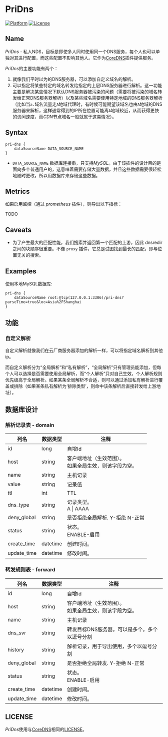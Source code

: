 # PriDns

[![Platform](https://img.shields.io/badge/platform-Linux%20%7C%20Windows%20%7C%20macOS-cc6600.svg)](release)
[![License](https://img.shields.io/badge/license-Apache%202-blue)](LICENSE)

## Name

*PriDns* - 私人NDS，目标是即使多人同时使用同一个DNS服务，每个人也可以单独对其进行配置，而这些配置不影响其他人。它作为[CoreDNS](https://github.com/coredns/coredns)插件提供服务。

*PriDns*的主要功能有两个：

1. 就像我们平时以为的DNS服务器，可以添加自定义域名的解析。
2. 可以指定将某些特定的域名转发给指定的上层DNS服务器进行解析。这一功能主要是解决某些情况下默认DNS服务器被污染的问题（需要将被污染的域名转发给正常DNS服务器解析）以及某些域名需要使用特定地域的DNS服务器解析（比如当`a.`域名流量走`A`地域代理时，有时候可能期望该域名也由`A`地域的DNS服务器来解析，这样通常得到的IP所在位置可能离`A`地域较近，从而获得更快的访问速度，而*CDN*节点域名一般就属于这类情况）。

## Syntax

```Corefile
pri-dns {
    dataSourceName DATA_SOURCE_NAME
}
```

- `DATA_SOURCE_NAME` 数据库连接串，只支持*MySQL*。由于该插件的设计目的是面向多个普通用户的，这意味着需要存储大量数据，并且这些数据需要很轻松地随时更改，所以用数据库来存储这些数据。

## Metrics

如果启用监控（通过 _prometheus_ 插件），则导出以下指标：

TODO

## Caveats

* 为了产生最大的匹配性能，我们搜索并返回第一个匹配的上游，因此 dnsredir 之间的块顺序很重要。不像 `proxy` 插件，它总是试图找到最长的匹配，即与位置无关的搜索。

## Examples

使用本地MySQL数据库:

```Corefile
pri-dns {
    dataSourceName root:@tcp(127.0.0.1:3306)/pri-dns?parseTime=true&loc=Asia%2FShanghai
}
```

## 功能

### 自定义解析

自定义解析就像我们在云厂商服务器添加的解析一样，可以将指定域名解析到其他ip。

而自定义解析分为“全局解析”和“私有解析”，“全局解析”只有管理员能添加，但每个人可以选择是否需要使用全局解析，而“个人解析”只对自己生效，个人解析规则优先级高于全局解析。如果某条全局解析不合适，则可以通过添加私有解析进行覆盖或排除（如果某条私有解析为‘排除类型’，则命中该条解析后直接转发给上游地址）。

## 数据库设计

### 解析记录表 - domain

| 列名        | 数据类型 | 注释                                                       |
| ----------- | -------- | ---------------------------------------------------------- |
| id          | long     | 自增Id                                                     |
| host        | string   | 客户端地址（生效范围）。<br />如果全局生效，则该字段为空。 |
| name        | string   | 主机记录                                                   |
| value       | string   | 记录值                                                     |
| ttl         | int      | TTL                                                        |
| dns_type    | string   | 记录类型。<br />A \| AAAA                                  |
| deny_global | string   | 是否拒绝全局解析. Y-拒绝 N-正常                            |
| status      | string   | 状态。<br />ENABLE-启用                                    |
| create_time | datetime | 创建时间。                                                 |
| update_time | datetime | 修改时间。                                                 |

### 转发规则表 - forward

| 列名        | 数据类型 | 注释                                                       |
| ----------- | -------- | ---------------------------------------------------------- |
| id          | long     | 自增Id                                                     |
| host        | string   | 客户端地址（生效范围）。<br />如果全局生效，则该字段为空。 |
| name        | string   | 主机记录                                                   |
| dns_svr     | string   | 转发目标DNS服务器，可以是多个，多个以逗号分割              |
| history     | string   | 解析记录，用于导出使用，多个以逗号分割                     |
| deny_global | string   | 是否拒绝全局转发. Y-拒绝 N-正常                            |
| status      | string   | 状态。<br />ENABLE-启用                                    |
| create_time | datetime | 创建时间。                                                 |
| update_time | datetime | 修改时间。                                                 |

## LICENSE

*PriDns*使用与[CoreDNS](https://github.com/coredns/coredns)相同的[LICENSE](LICENSE)。
